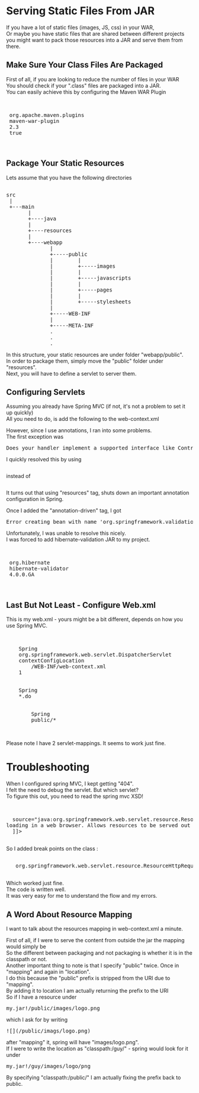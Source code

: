 <div class="mograblog" dir="ltr" style="text-align: left;" trbidi="on">

# Serving Static Files From JAR

If you have a lot of static files (images, JS, css) in your WAR,  
Or maybe you have static files that are shared between different projects  
you might want to pack those resources into a JAR and serve them from there.  

## Make Sure Your Class Files Are Packaged

First of all, if you are looking to reduce the number of files in your WAR  
You should check if your ".class" files are packaged into a JAR.  
You can easily achieve this by configuring the Maven WAR Plugin

<pre class="prettyprint">  
<plugin>  
 <groupid>org.apache.maven.plugins</groupid>  
 <artifactid>maven-war-plugin</artifactid>  
 <version>2.3</version>  
 <configuration><archiveclasses>true</archiveclasses></configuration>   
</plugin>  
  </pre>

## Package Your Static Resources

Lets assume that you have the following directories

<pre class="prettyprint">  
src  
 |  
 +---main  
       |  
       +----java  
       |  
       +----resources  
       |  
       +----webapp  
              |  
              +-----public  
              |        |  
              |        +-----images  
              |        |  
              |        +-----javascripts  
              |        |  
              |        +-----pages   
              |        |  
              |        +-----stylesheets         
              |  
              +-----WEB-INF  
              |  
              +-----META-INF  
              .  
              .  
              .  
</pre>

In this structure, your static resources are under folder "webapp/public".  
In order to package them, simply move the "public" folder under "resources".  
Next, you will have to define a servlet to server them.  

## Configuring Servlets

Assuming you already have Spring MVC (if not, it's not a problem to set it up quickly)  
All you need to do, is add the following to the web-context.xml  

However, since I use annotations, I ran into some problems.  
The first exception was

<pre>Does your handler implement a supported interface like Controller?</pre>

I quickly resolved this by using

<pre class="prettyprint"><mvc:annotation-driven></mvc:annotation-driven></pre>

instead of

<pre class="prettyprint"><context:annotation-config></context:annotation-config></pre>

It turns out that using "resources" tag, shuts down an important annotation configuration in Spring.  

Once I added the "annotation-driven" tag, I got

<pre>Error creating bean with name 'org.springframework.validation.beanvalidation.LocalValidatorFactoryBean</pre>

Unfortunately, I was unable to resolve this nicely.  
I was forced to add hibernate-validation JAR to my project.  

<pre class="prettyprint">  
<dependency>  
 <groupid>org.hibernate</groupid>  
 <artifactid>hibernate-validator</artifactid>  
 <version>4.0.0.GA</version>  
</dependency>     
  </pre>

## Last But Not Least - Configure Web.xml

This is my web.xml - yours might be a bit different, depends on how you use Spring MVC.

<pre class="prettyprint">  
<servlet>  
    <servlet-name>Spring</servlet-name>  
    <servlet-class>org.springframework.web.servlet.DispatcherServlet</servlet-class>   
    <init-param><param-name>contextConfigLocation</param-name>  
        <param-value>/WEB-INF/web-context.xml</param-value></init-param>   
    <load-on-startup>1</load-on-startup>  
</servlet>     
<servlet-mapping>  
    <servlet-name>Spring</servlet-name>  
    <url-pattern>*.do</url-pattern>  
</servlet-mapping>  
<servlet-mapping>  
        <servlet-name>Spring</servlet-name>  
        <url-pattern>public/*</url-pattern>  
</servlet-mapping>     
  </pre>

Please note I have 2 servlet-mappings. It seems to work just fine.

# Troubleshooting

When I configured spring MVC, I kept getting "404".  
I felt the need to debug the servlet. But which servlet?  
To figure this out, you need to read the spring mvc XSD!

<pre class="prettyprint">  
<xsd:annotation>  
  <xsd:documentation<br>source="java:org.springframework.web.servlet.resource.ResourceHttpRequestHandler">Configures a handler for serving static resources such as images, js, and, css files with cache headers optimized for efficient   
loading in a web browser. Allows resources to be served out of any path that is reachable via Spring's Resource handling.  
  ]]></xsd:documentation<br> </xsd:annotation>     
  </pre>

So I added break points on the class :

<pre>  
   org.springframework.web.servlet.resource.ResourceHttpRequestHandler  
  </pre>

Which worked just fine.  
The code is written well.  
It was very easy for me to understand the flow and my errors.  

## A Word About Resource Mapping

I want to talk about the resources mapping in web-context.xml a minute.  

First of all, if I were to serve the content from outside the jar the mapping would simply be  
So the different between packaging and not packaging is whether it is in the classpath or not.  
Another important thing to note is that I specify "public" twice. Once in "mapping" and again in "location".  
I do this because the "public" prefix is stripped from the URI due to "mapping".  
By adding it to location I am actually returning the prefix to the URI  
So if I have a resource under

<pre>my.jar!/public/images/logo.png</pre>

which I ask for by writing  

<pre>![](/public/imags/logo.png)</pre>

after "mapping" it, spring will have "images/logo.png".  
If I were to write the location as "classpath:/guy/" - spring would look for it under

<pre>my.jar!/guy/images/logo/png</pre>

By specifying "classpath:/public/" I am actually fixing the prefix back to public.</div>